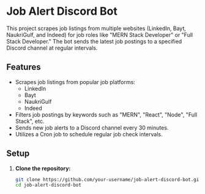 # Job Alert Discord Bot

This project scrapes job listings from multiple websites (LinkedIn, Bayt, NaukriGulf, and Indeed) for job roles like "MERN Stack Developer" or "Full Stack Developer." The bot sends the latest job postings to a specified Discord channel at regular intervals.

## Features

- Scrapes job listings from popular job platforms:
  - LinkedIn
  - Bayt
  - NaukriGulf
  - Indeed
- Filters job postings by keywords such as "MERN", "React", "Node", "Full Stack", etc.
- Sends new job alerts to a Discord channel every 30 minutes.
- Utilizes a Cron job to schedule regular job check intervals.

## Setup

1. **Clone the repository:**

   ```bash
   git clone https://github.com/your-username/job-alert-discord-bot.git
   cd job-alert-discord-bot
